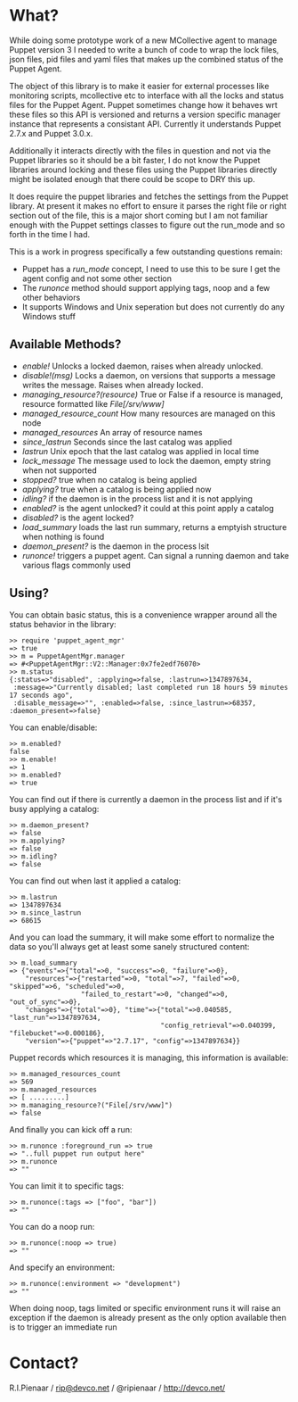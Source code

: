What?
=====

While doing some prototype work of a new MCollective agent to manage Puppet
version 3 I needed to write a bunch of code to wrap the lock files, json files,
pid files and yaml files that makes up the combined status of the Puppet Agent.

The object of this library is to make it easier for external processes like
monitoring scripts, mcollective etc to interface with all the locks and status
files for the Puppet Agent. Puppet sometimes change how it behaves wrt these
files so this API is versioned and returns a version specific manager instance
that represents a consistant API. Currently it understands Puppet 2.7.x and
Puppet 3.0.x.

Additionally it interacts directly with the files in question and not via the
Puppet libraries so it should be a bit faster, I do not know the Puppet
libraries around locking and these files using the Puppet libraries directly
might be isolated enough that there could be scope to DRY this up.

It does require the puppet libraries and fetches the settings from the Puppet
library.  At present it makes no effort to ensure it parses the right file or
right section out of the file, this is a major short coming but I am not
familiar enough with the Puppet settings classes to figure out the run_mode and
so forth in the time I had.

This is a work in progress specifically a few outstanding questions remain:

  * Puppet has a *run_mode* concept, I need to use this to be sure I get the agent config and not some other section
  * The *runonce* method should support applying tags, noop and a few other behaviors
  * It supports Windows and Unix seperation but does not currently do any Windows stuff

Available Methods?
------------------

  * *enable!* Unlocks a locked daemon, raises when already unlocked.
  * *disable!(msg)* Locks a daemon, on versions that supports a message writes the message. Raises when already locked.
  * *managing_resource?(resource)* True or False if a resource is managed, resource formatted like *File[/srv/www]*
  * *managed_resource_count* How many resources are managed on this node
  * *managed_resources* An array of resource names
  * *since_lastrun* Seconds since the last catalog was applied
  * *lastrun* Unix epoch that the last catalog was applied in local time
  * *lock_message* The message used to lock the daemon, empty string when not supported
  * *stopped?* true when no catalog is being applied
  * *applying?* true when a catalog is being applied now
  * *idling?* if the daemon is in the process list and it is not applying
  * *enabled?* is the agent unlocked? it could at this point apply a catalog
  * *disabled?* is the agent locked?
  * *load_summary* loads the last run summary, returns a emptyish structure when nothing is found
  * *daemon_present?* is the daemon in the process lsit
  * *runonce!* triggers a puppet agent. Can signal a running daemon and take various flags commonly used

Using?
------

You can obtain basic status, this is a convenience wrapper around all the status behavior
in the library:

    >> require 'puppet_agent_mgr'
    => true
    >> m = PuppetAgentMgr.manager
    => #<PuppetAgentMgr::V2::Manager:0x7fe2edf76070>
    >> m.status
    {:status=>"disabled", :applying=>false, :lastrun=>1347897634,
     :message=>"Currently disabled; last completed run 18 hours 59 minutes 17 seconds ago",
     :disable_message=>"", :enabled=>false, :since_lastrun=>68357, :daemon_present=>false}

You can enable/disable:

    >> m.enabled?
    false
    >> m.enable!
    => 1
    >> m.enabled?
    => true

You can find out if there is currently a daemon in the process list and if it's
busy applying a catalog:

    >> m.daemon_present?
    => false
    >> m.applying?
    => false
    >> m.idling?
    => false

You can find out when last it applied a catalog:

    >> m.lastrun
    => 1347897634
    >> m.since_lastrun
    => 68615

And you can load the summary, it will make some effort to normalize the data
so you'll always get at least some sanely structured content:

    >> m.load_summary
    => {"events"=>{"total"=>0, "success"=>0, "failure"=>0},
        "resources"=>{"restarted"=>0, "total"=>7, "failed"=>0, "skipped"=>6, "scheduled"=>0,
                      "failed_to_restart"=>0, "changed"=>0, "out_of_sync"=>0},
        "changes"=>{"total"=>0}, "time"=>{"total"=>0.040585, "last_run"=>1347897634,
                                          "config_retrieval"=>0.040399, "filebucket"=>0.000186},
        "version"=>{"puppet"=>"2.7.17", "config"=>1347897634}}

Puppet records which resources it is managing, this information is available:

    >> m.managed_resources_count
    => 569
    >> m.managed_resources
    => [ .........]
    >> m.managing_resource?("File[/srv/www]")
    => false


And finally you can kick off a run:

    >> m.runonce :foreground_run => true
    => "..full puppet run output here"
    >> m.runonce
    => ""

You can limit it to specific tags:

    >> m.runonce(:tags => ["foo", "bar"])
    => ""

You can do a noop run:

    >> m.runonce(:noop => true)
    => ""

And specify an environment:

    >> m.runonce(:environment => "development")
    => ""

When doing noop, tags limited or specific environment runs it will raise an exception
if the daemon is already present as the only option available then is to trigger an
immediate run

Contact?
========

R.I.Pienaar / rip@devco.net / @ripienaar / http://devco.net/

